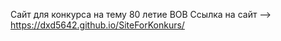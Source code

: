 Сайт для конкурса на тему 80 летие ВОВ
Ссылка на сайт --> https://dxd5642.github.io/SiteForKonkurs/
